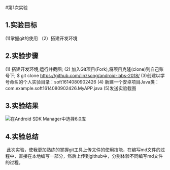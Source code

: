 #第1次实验
  
## 1.实验目标
(1)掌握git的使用
（2）搭建开发环境

## 2.实验步骤
(1) 搭建开发环境,运行并截图;
(2) 加入Git项目(Fork),将项目克隆(clone)到自己账号下;
$ git clone https://github.com/linzsong/android-labs-2018/
(3)创建以学号命名的个人实验目录：soft1614080902426
(4) 新建一个安卓项目Java类：com.example.soft1614080902426.MyAPP.java
(5)发送实验截图

## 3.实验结果
![在Android SDK Manager中选择6.0库](https://github.com/Linzsong/android-labs-2018/blob/master/soft1614080902426/soft1614080902426.PNG?raw=true)

## 4.实验总结
  此次实验，使我更加熟练的掌握git工具上传文件的使用技能，在编写md文件的过程中，直接在本地编写一部分，然后上传到github中，分别体验不同编写md文件的过程。
